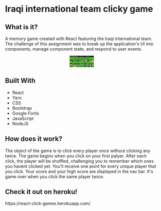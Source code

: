 <h1>Iraqi international team clicky game</h1>

<h2>What is it?</h2>
A memory game created with React featuring the Iraqi international team. The challenge of this assignment was to break up the application's UI into components, manage component state, and respond to user events.
<p>

<p align="center">
<img alt="Iraqi international team" src="./public/clickygame.png"" style="width: 80px;">
</p>

<h2>Built With</h2>
<ul>
  <li>React</li>
  <li>Yarn</li>
  <li>CSS</li>
  <li>Bootstrap</li>
  <li>Google Fonts</li>
  <li>JavaScript</li>
  <li>NodeJS</li>
</ul>

<h2>How does it work?</h2>
The object of the game is to click every player once without clicking any twice. The game begins when you click on your first palyer. After each click, the player will be shuffled, challenging you to remember which ones you havent clicked yet. You'll receive one point for every unique player that you click. Your score and your high score are displayed in the nav bar. It's game over when you click the same player twice.

<h2>Check it out on heroku!</h2>
https://react-click-games.herokuapp.com/
